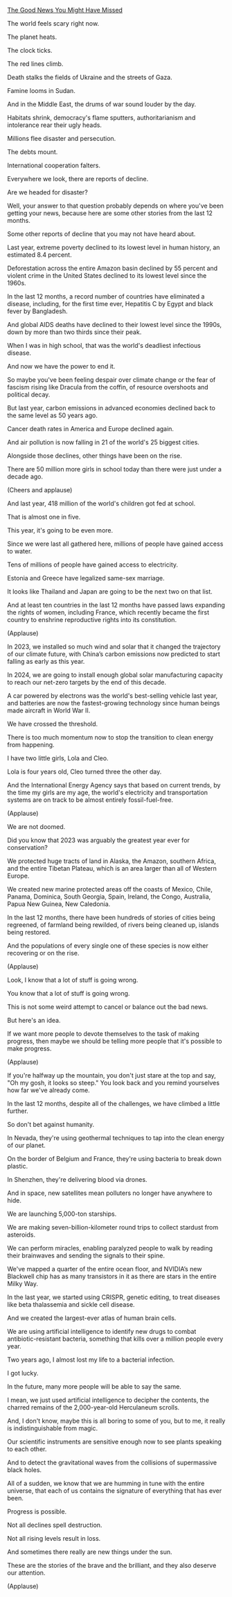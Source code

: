 [The Good News You Might Have Missed](https://www.youtube.com/watch?v=DWZh9l8xUtY)

The world feels scary right now.

The planet heats.

The clock ticks.

The red lines climb.

Death stalks the fields of Ukraine
and the streets of Gaza.

Famine looms in Sudan.

And in the Middle East, the drums of war sound louder by the day.

Habitats shrink, democracy's flame sputters, authoritarianism and intolerance rear their ugly heads.

Millions flee disaster and persecution.

The debts mount.

International cooperation falters.

Everywhere we look, there are reports of decline.

Are we headed for disaster?

Well, your answer to that question probably depends on where you've been getting your news, because here are some other stories from the last 12 months.

Some other reports of decline that you may not have heard about.

Last year, extreme poverty declined to its lowest level in human history, an estimated 8.4 percent.

Deforestation across the entire Amazon basin declined by 55 percent and violent crime in the United States declined to its lowest level since the 1960s.

In the last 12 months, a record number of countries have eliminated a disease, including, for the first time ever, Hepatitis C by Egypt and black fever by Bangladesh.

And global AIDS deaths have declined to their lowest level since the 1990s, down by more than two thirds since their peak.

When I was in high school, that was the world's deadliest infectious disease.

And now we have the power to end it.

So maybe you've been feeling despair over climate change or the fear of fascism rising like Dracula from the coffin, of resource overshoots and political decay.

But last year, carbon emissions in advanced economies declined back to the same level as 50 years ago.

Cancer death rates in America and Europe declined again.

And air pollution is now falling in 21 of the world's 25 biggest cities.

Alongside those declines, other things have been on the rise.

There are 50 million more girls in school today than there were just under a decade ago.

(Cheers and applause)

And last year, 418 million of the world's children got fed at school.

That is almost one in five.

This year, it's going to be even more.

Since we were last all gathered here, millions of people have gained access to water.

Tens of millions of people have gained access to electricity.

Estonia and Greece have legalized same-sex marriage.

It looks like Thailand and Japan are going to be the next two on that list.

And at least ten countries in the last 12 months have passed laws expanding the rights of women, including France, which recently became the first country to enshrine reproductive rights into its constitution.

(Applause)

In 2023, we installed so much wind and solar that it changed the trajectory of our climate future, with China’s carbon emissions now predicted to start falling as early as this year.

In 2024, we are going to install enough global solar manufacturing capacity to reach our net-zero targets by the end of this decade.

A car powered by electrons was the world's best-selling vehicle last year, and batteries are now the fastest-growing technology since human beings made aircraft in World War II.

We have crossed the threshold.

There is too much momentum now to stop the transition to clean energy from happening.

I have two little girls, Lola and Cleo.

Lola is four years old, Cleo turned three the other day.

And the International Energy Agency says that based on current trends, by the time my girls are my age, the world's electricity and transportation systems are on track to be almost entirely fossil-fuel-free.

(Applause)

We are not doomed.

Did you know that 2023 was arguably the greatest year ever for conservation?

We protected huge tracts of land in Alaska, the Amazon, southern Africa, and the entire Tibetan Plateau, which is an area larger than all of Western Europe.

We created new marine protected areas off the coasts of Mexico, Chile, Panama, Dominica, South Georgia, Spain, Ireland, the Congo, Australia, Papua New Guinea, New Caledonia.

In the last 12 months, there have been hundreds of stories of cities being regreened, of farmland being rewilded, of rivers being cleaned up, islands being restored.

And the populations of every single one of these species is now either recovering or on the rise.

(Applause)

Look, I know that a lot of stuff is going wrong.

You know that a lot of stuff is going wrong.

This is not some weird attempt to cancel or balance out the bad news.

But here's an idea.

If we want more people to devote themselves to the task of making progress, then maybe we should be telling more people that it's possible to make progress.

(Applause)

If you're halfway up the mountain, you don't just stare at the top and say, "Oh my gosh, it looks so steep." You look back and you remind yourselves how far we've already come.

In the last 12 months, despite all of the challenges, we have climbed a little further.

So don't bet against humanity.

In Nevada, they're using geothermal techniques to tap into the clean energy of our planet.

On the border of Belgium and France, they're using bacteria to break down plastic.

In Shenzhen, they're delivering blood via drones.

And in space, new satellites mean polluters no longer have anywhere to hide.

We are launching 5,000-ton starships.

We are making seven-billion-kilometer round trips to collect stardust from asteroids.

We can perform miracles, enabling paralyzed people to walk by reading their brainwaves and sending the signals to their spine.

We've mapped a quarter of the entire ocean floor, and NVIDIA’s new Blackwell chip has as many transistors in it as there are stars in the entire Milky Way.

In the last year, we started using CRISPR, genetic editing, to treat diseases like beta thalassemia 
and sickle cell disease.

And we created the largest-ever atlas of human brain cells.

We are using artificial intelligence to identify new drugs to combat antibiotic-resistant bacteria, something that kills over a million people every year.

Two years ago, I almost lost my life to a bacterial infection.

I got lucky.

In the future, many more people will be able to say the same.

I mean, we just used artificial intelligence to decipher the contents, the charred remains of the 2,000-year-old Herculaneum scrolls.

And, I don't know, maybe this is all boring to some of you, but to me, it really is indistinguishable from magic.

Our scientific instruments are sensitive enough now to see plants speaking to each other.

And to detect the gravitational waves from the collisions of supermassive black holes.

All of a sudden, we know that we are humming in tune with the entire universe, that each of us contains the signature of everything that has ever been.

Progress is possible.

Not all declines spell destruction.

Not all rising levels result in loss.

And sometimes there really are new things under the sun.

These are the stories of the brave and the brilliant, and they also deserve our attention.

(Applause)

